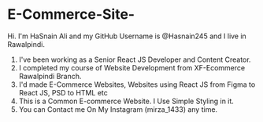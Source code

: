 # E-Commerce-Site-
Hi. I'm HaSnain Ali and my GitHub Username is @Hasnain245 and I live in Rawalpindi.
1. I've been working as a Senior React JS Developer and Content Creator. 
2. I completed my course of Website Development from XF-Ecommerce Rawalpindi Branch. 
3. I'd made E-Commerce Websites, Websites using React JS from Figma to React JS, PSD to HTML etc
4. This is a Common E-commerce Website. I Use Simple Styling in it.
5. You can Contact me On My Instagram (mirza_1433) any time.
